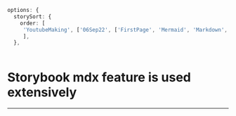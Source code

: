   ```typescript
options: {
    storySort: {
      order: [
       'YoutubeMaking', ['06Sep22', ['FirstPage', 'Mermaid', 'Markdown', 'PageDesign', 'StorybookDesign', 'AngularSetup']],
       ],
    },
        
 ```
# Storybook mdx feature is used extensively
 ---  